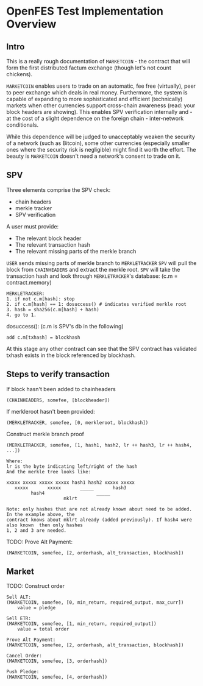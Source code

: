 # OpenFES Test Implementation Overview

## Intro

This is a really rough documentation of `MARKETCOIN` - the contract that will form
the first distributed factum exchange (though let's not count chickens).

`MARKETCOIN` enables users to trade on an automatic, fee free (virtually), peer to peer
exchange which deals in real money. Furthermore, the system is capable of expanding to 
more sophisticated and efficient (technically) markets when other currencies support 
cross-chain awareness (read: your block headers are showing). This enables SPV verification
internally and - at the cost of a slight dependence on the foreign chain - inter-network
conditionals.

While this dependence will be judged to unacceptably weaken the security of a network 
(such as Bitcoin), some other currencies (especially smaller ones where the security risk 
is negligible) might find it worth the effort. The beauty is `MARKETCOIN` doesn't need
a network's consent to trade on it.

## SPV

Three elements comprise the SPV check:

* chain headers 
* merkle tracker 
* SPV verification 

A user must provide:

* The relevant block header
* The relevant transaction hash
* The relevant missing parts of the merkle branch

`USER` sends missing parts of merkle branch to `MERKLETRACKER`
`SPV` will pull the block from `CHAINHEADERS` and extract the merkle root.
`SPV` will take the transaction hash and look through `MERKLETRACKER`'s database: 
(c.m = contract.memory)

	MERKLETRACKER:
	1. if not c.m[hash]: stop
	2. if c.m[hash] == 1: dosuccess() # indicates verified merkle root
	3. hash = sha256(c.m[hash] + hash)
	4. go to 1.

dosuccess(): (c.m is SPV's db in the following)

	add c.m[txhash] = blockhash
	
At this stage any other contract can see that the SPV contract has validated txhash exists 
in the block referenced by blockhash.

## Steps to verify transaction

If block hasn't been added to chainheaders
	
	(CHAINHEADERS, somefee, [blockheader])

If merkleroot hasn't been provided:
	
	(MERKLETRACKER, somefee, [0, merkleroot, blockhash])

Construct merkle branch proof
	
	(MERKLETRACKER, somefee, [1, hash1, hash2, lr ++ hash3, lr ++ hash4, ...])

	Where:
	lr is the byte indicating left/right of the hash
	And the merkle tree looks like:

	xxxxx xxxxx xxxxx xxxxx hash1 hash2 xxxxx xxxxx
	   xxxxx       xxxxx       _____       hash3
			 hash4                   _____
						 mklrt
						 
	Note: only hashes that are not already known about need to be added. In the example above, the 
	contract knows about mklrt already (added previously). If hash4 were also known  then only hashes
	1, 2 and 3 are needed.

TODO: Prove Alt Payment:

	(MARKETCOIN, somefee, [2, orderhash, alt_transaction, blockhash])
	
## Market
	
TODO: Construct order
	
	Sell ALT:
	(MARKETCOIN, somefee, [0, min_return, required_output, max_curr])
		value = pledge
		
	Sell ETR:
	(MARKETCOIN, somefee, [1, min_return, required_output])
		value = total order
		
	Prove Alt Payment:
	(MARKETCOIN, somefee, [2, orderhash, alt_transaction, blockhash])
		
	Cancel Order:
	(MARKETCOIN, somefee, [3, orderhash])
	
	Push Pledge:
	(MARKETCOIN, somefee, [4, orderhash])
		
	
